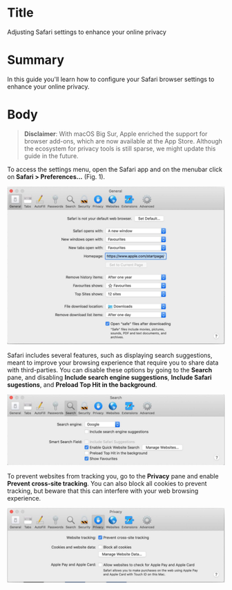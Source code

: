 # Title #
Adjusting Safari settings to enhance your online privacy

# Summary #
In this guide you'll learn how to configure your Safari browser settings to enhance your online privacy.

# Body #

> **Disclaimer**: With macOS Big Sur, Apple enriched the support for browser add-ons, which are now available at the App Store. Although the ecosystem for privacy tools is still sparse, we might update this guide in the future.

To access the settings menu, open the Safari app and on the menubar click on **Safari > Preferences...** (Fig. 1).

![Fig. 1: Safari preferences](../../images/Safari/preferences.jpg?raw=true)

Safari includes several features, such as displaying search suggestions, meant to improve your browsing experience that require you to share data with third-parties. You can disable these options by going to the **Search** pane, and disabling **Include search engine suggestions**, **Include Safari sugestions**, and **Preload Top Hit in the background**.

![Fig. 2: Search settings](../../images/Safari/settings-search.jpg?raw=true)

To prevent websites from tracking you, go to the **Privacy** pane and enable **Prevent cross-site tracking**. You can also block all cookies to prevent tracking, but beware that this can interfere with your web browsing experience.

![Fig. 3: Privacy settings](../../images/Safari/settings-privacy.jpg?raw=true)
